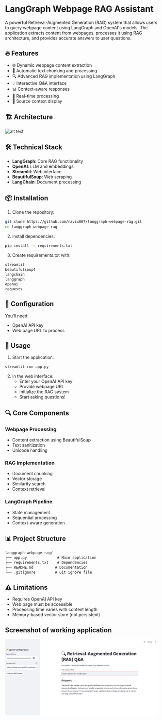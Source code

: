 # LangGraph Webpage RAG Assistant

A powerful Retrieval-Augmented Generation (RAG) system that allows users to query webpage content using LangGraph and OpenAI's models. The application extracts content from webpages, processes it using RAG architecture, and provides accurate answers to user questions.

## 🔥 Features

- 🌐 Dynamic webpage content extraction
- 📑 Automatic text chunking and processing
- 🔍 Advanced RAG implementation using LangGraph
- 💡 Interactive Q&A interface
- 📊 Context-aware responses
- 🔄 Real-time processing
- 📝 Source context display

## 🏗️ Architecture

![alt text](<Screenshot 2025-01-06 at 4.51.12 AM.png>)

## 🛠️ Technical Stack

- **LangGraph**: Core RAG functionality
- **OpenAI**: LLM and embeddings
- **Streamlit**: Web interface
- **BeautifulSoup**: Web scraping
- **LangChain**: Document processing

## 📦 Installation

1. Clone the repository:

```bash
git clone https://github.com/ravix007/langgraph-webpage-rag.git
cd langgraph-webpage-rag
```

2. Install dependencies:

```bash
pip install -r requirements.txt
```

3. Create requirements.txt with:

```
streamlit
beautifulsoup4
langchain
langgraph
openai
requests
```

## 🔑 Configuration

You'll need:

- OpenAI API key
- Web page URL to process

## 🚀 Usage

1. Start the application:

```bash
streamlit run app.py
```

2. In the web interface:
   - Enter your OpenAI API key
   - Provide webpage URL
   - Initialize the RAG system
   - Start asking questions!

## 🔍 Core Components

### Webpage Processing

- Content extraction using BeautifulSoup
- Text sanitization
- Unicode handling

### RAG Implementation

- Document chunking
- Vector storage
- Similarity search
- Context retrieval

### LangGraph Pipeline

- State management
- Sequential processing
- Context-aware generation

## 📊 Project Structure

```
langgraph-webpage-rag/
├── app.py              # Main application
├── requirements.txt    # Dependencies
├── README.md          # Documentation
└── .gitignore         # Git ignore file
```

## ⚠️ Limitations

- Requires OpenAI API key
- Web page must be accessible
- Processing time varies with content length
- Memory-based vector store (not persistent)

## Screenshot of working application

![alt text](image.png)
